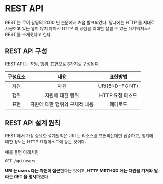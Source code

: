 # REST API

REST 는 로이 필딩의 2000 년 논문에서 처음 발표되었다.
당시에는 HTTP 를 제대로 사용하고 있는 웹이 많지 않아서 HTTP 의 장점을 최대한 살릴 수 있는 아키텍쳐로서 REST 를 소개했다고 한다.

## REST API 구성

REST API 는 자원, 행위, 표현으로 3가지로 구성된다.

| 구성요소 |              내용              |     표현방법     |
| :------: | :----------------------------: | :--------------: |
|   자원   |              자원              |  URI(END-POINT)  |
|   행위   |        자원에 대한 행위        | HTTP 요청 메소드 |
|   표현   | 자원에 대한 행위의 구체적 내용 |     페이로드     |

## REST API 설계 원칙

REST 에서 가장 중요한 설계원칙은 URI 는 리소스를 표현하는데만 집중하고, 행위에 대한 정보는 HTTP 요청메소드에 담는 것이다.

예를 들면 아래처럼

```
GET /api/users
```

**URI 는 users 라는 자원에 접근**한다는 것이고, **HTTP METHOD 에는 자원을 가져와 달라는 GET 을 명시**하였다.
